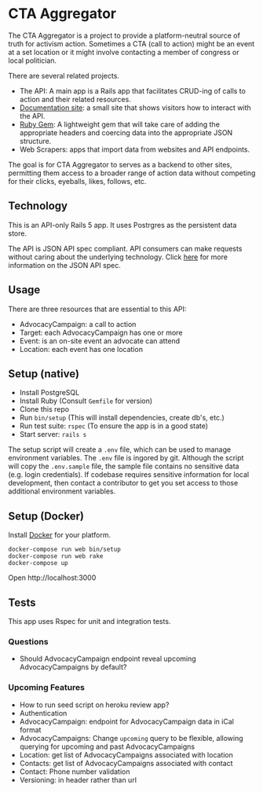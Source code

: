 # CTA Aggregator

The CTA Aggregator is a project to provide a platform-neutral source of truth for activism action.  Sometimes a CTA (call to action) might be an event at a set location or it might involve contacting a member of congress or local politician.

There are several related projects.
* The API: A main app is a Rails app that facilitates CRUD-ing of calls to action and their related resources.
* [Documentation site](https://github.com/Ragtagteam/cta-aggregator-docs): a small site that shows visitors how to interact with the API.
* [Ruby Gem](https://github.com/Ragtagteam/cta-aggregator-client-ruby): A lightweight gem that will take care of adding the appropriate headers and coercing data into the appropriate JSON structure.
* Web Scrapers: apps that import data from websites and API endpoints.

The goal is for CTA Aggregator to serves as a backend to other sites, permitting them access to a broader range of action data without competing for their clicks, eyeballs, likes, follows, etc.

## Technology

This is an API-only Rails 5 app.  It uses Postrgres as the persistent data
store.

The API is JSON API spec compliant.  API consumers can make requests without
caring about the underlying technology.  Click [here](http://jsonapi.org/)
for more information on the JSON API spec.

## Usage

There are three resources that are essential to this API:
* AdvocacyCampaign: a call to action
* Target: each AdvocacyCampaign has one or more
* Event: is an on-site event an advocate can attend
* Location: each event has one location

## Setup (native)

* Install PostgreSQL
* Install Ruby (Consult `Gemfile` for version)
* Clone this repo
* Run `bin/setup` (This will install dependencies, create db's, etc.)
* Run test suite: `rspec` (To ensure the app is in a good state)
* Start server: `rails s`

The setup script will create a `.env` file, which can be used to manage
environment variables.  The `.env` file is ingored by git.  Although the script
will copy the `.env.sample` file, the sample file contains no sensitive data
(e.g. login credentials).  If codebase requires sensitive information for local
development, then contact a contributor to get you set access to those additional
environment variables.

## Setup (Docker)

Install [Docker](https://store.docker.com/search?type=edition&offering=community) for your platform.

    docker-compose run web bin/setup
    docker-compose run web rake
    docker-compose up

Open http://localhost:3000

## Tests

This app uses Rspec for unit and integration tests.

### Questions
 * Should AdvocacyCampaign endpoint reveal upcoming AdvocacyCampaigns by default?

### Upcoming Features
* How to run seed script on heroku review app?
* Authentication
* AdvocacyCampaign: endpoint for AdvocacyCampaign data in iCal format
* AdvocacyCampaigns: Change `upcoming` query to be flexible, allowing querying for upcoming and past AdvocacyCampaigns
* Location: get list of AdvocacyCampaigns associated with location
* Contacts: get list of AdvocacyCampaigns associated with contact
* Contact: Phone number validation
* Versioning: in header rather than url

